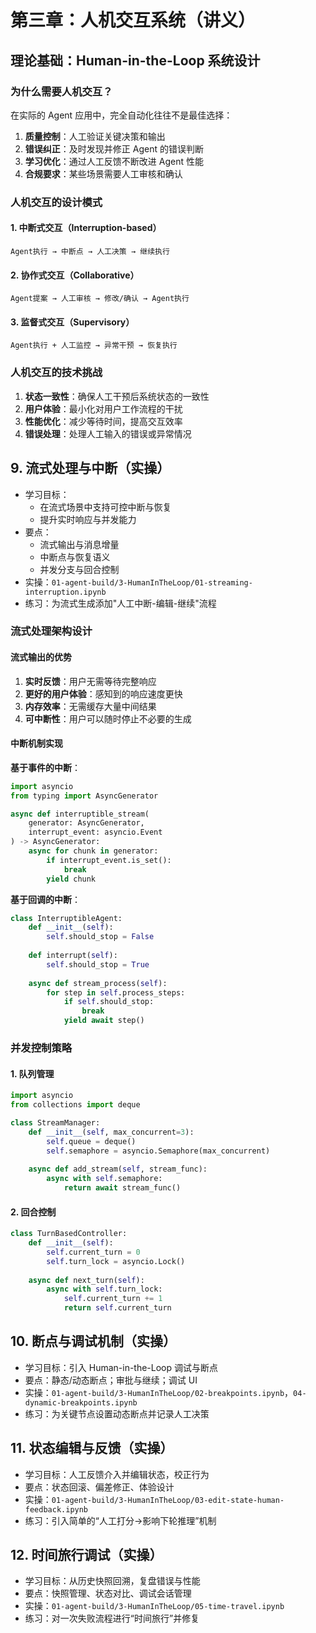 # 第三章：人机交互系统（讲义）

## 理论基础：Human-in-the-Loop 系统设计

### 为什么需要人机交互？

在实际的 Agent 应用中，完全自动化往往不是最佳选择：

1. **质量控制**：人工验证关键决策和输出
2. **错误纠正**：及时发现并修正 Agent 的错误判断
3. **学习优化**：通过人工反馈不断改进 Agent 性能
4. **合规要求**：某些场景需要人工审核和确认

### 人机交互的设计模式

#### 1. 中断式交互（Interruption-based）
```
Agent执行 → 中断点 → 人工决策 → 继续执行
```

#### 2. 协作式交互（Collaborative）
```
Agent提案 → 人工审核 → 修改/确认 → Agent执行
```

#### 3. 监督式交互（Supervisory）
```
Agent执行 + 人工监控 → 异常干预 → 恢复执行
```

### 人机交互的技术挑战

1. **状态一致性**：确保人工干预后系统状态的一致性
2. **用户体验**：最小化对用户工作流程的干扰
3. **性能优化**：减少等待时间，提高交互效率
4. **错误处理**：处理人工输入的错误或异常情况

## 9. 流式处理与中断（实操）
- 学习目标：
  - 在流式场景中支持可控中断与恢复
  - 提升实时响应与并发能力
- 要点：
  - 流式输出与消息增量
  - 中断点与恢复语义
  - 并发分支与回合控制
- 实操：`01-agent-build/3-HumanInTheLoop/01-streaming-interruption.ipynb`
- 练习：为流式生成添加"人工中断-编辑-继续"流程

### 流式处理架构设计

#### 流式输出的优势

1. **实时反馈**：用户无需等待完整响应
2. **更好的用户体验**：感知到的响应速度更快
3. **内存效率**：无需缓存大量中间结果
4. **可中断性**：用户可以随时停止不必要的生成

#### 中断机制实现

**基于事件的中断**：
```python
import asyncio
from typing import AsyncGenerator

async def interruptible_stream(
    generator: AsyncGenerator,
    interrupt_event: asyncio.Event
) -> AsyncGenerator:
    async for chunk in generator:
        if interrupt_event.is_set():
            break
        yield chunk
```

**基于回调的中断**：
```python
class InterruptibleAgent:
    def __init__(self):
        self.should_stop = False
        
    def interrupt(self):
        self.should_stop = True
        
    async def stream_process(self):
        for step in self.process_steps:
            if self.should_stop:
                break
            yield await step()
```

### 并发控制策略

#### 1. 队列管理
```python
import asyncio
from collections import deque

class StreamManager:
    def __init__(self, max_concurrent=3):
        self.queue = deque()
        self.semaphore = asyncio.Semaphore(max_concurrent)
        
    async def add_stream(self, stream_func):
        async with self.semaphore:
            return await stream_func()
```

#### 2. 回合控制
```python
class TurnBasedController:
    def __init__(self):
        self.current_turn = 0
        self.turn_lock = asyncio.Lock()
        
    async def next_turn(self):
        async with self.turn_lock:
            self.current_turn += 1
            return self.current_turn
```

## 10. 断点与调试机制（实操）
- 学习目标：引入 Human-in-the-Loop 调试与断点
- 要点：静态/动态断点；审批与继续；调试 UI
- 实操：`01-agent-build/3-HumanInTheLoop/02-breakpoints.ipynb`，`04-dynamic-breakpoints.ipynb`
- 练习：为关键节点设置动态断点并记录人工决策

## 11. 状态编辑与反馈（实操）
- 学习目标：人工反馈介入并编辑状态，校正行为
- 要点：状态回滚、偏差修正、体验设计
- 实操：`01-agent-build/3-HumanInTheLoop/03-edit-state-human-feedback.ipynb`
- 练习：引入简单的“人工打分→影响下轮推理”机制

## 12. 时间旅行调试（实操）
- 学习目标：从历史快照回溯，复盘错误与性能
- 要点：快照管理、状态对比、调试会话管理
- 实操：`01-agent-build/3-HumanInTheLoop/05-time-travel.ipynb`
- 练习：对一次失败流程进行“时间旅行”并修复

